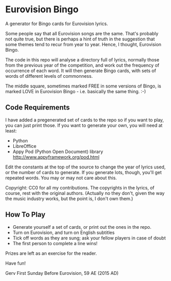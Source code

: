 Eurovision Bingo
================

A generator for Bingo cards for Eurovision lyrics.

Some people say that all Eurovision songs are the same. That's probably not
quite true, but there is perhaps a hint of truth in the suggestion that some
themes tend to recur from year to year. Hence, I thought, Eurovision Bingo.

The code in this repo will analyse a directory full of lyrics, normally
those from the previous year of the competition, and work out the frequency of
occurrence of each word. It will then generate Bingo cards, with sets of words
of different levels of commonness.

The middle square, sometimes marked FREE in some versions of Bingo, is marked
LOVE in Eurovision Bingo - i.e. basically the same thing. :-)

Code Requirements
-----------------

I have added a pregenerated set of cards to the repo so if you want to play,
you can just print those. If you want to generate your own, you will need at
least:

* Python
* LibreOffice
* Appy Pod (Python Open Document) library
  http://www.appyframework.org/pod.html

Edit the constants at the top of the source to change the year of lyrics used,
or the number of cards to generate. If you generate lots, though, you'll get
repeated words. You may or may not care about this.

Copyright: CC0 for all my contributions. The copyrights in the lyrics, of
course, rest with the original authors. (Actually no they don't, given the
way the music industry works, but the point is, I don't own them.)

How To Play
-----------

* Generate yourself a set of cards, or print out the ones in the repo.
* Turn on Eurovision, and turn on English subtitles
* Tick off words as they are sung; ask your fellow players in case of doubt
* The first person to complete a line wins!

Prizes are left as an exercise for the reader.

Have fun!

Gerv
First Sunday Before Eurovision, 59 AE (2015 AD)

